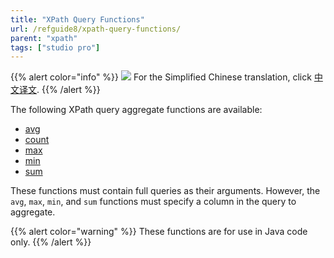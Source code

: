 ```yaml
---
title: "XPath Query Functions"
url: /refguide8/xpath-query-functions/
parent: "xpath"
tags: ["studio pro"]
---
```


{{% alert color="info" %}}
<img src="/attachments/china.png" class="d-inline-block" /> For the Simplified Chinese translation, click [中文译文](https://cdn.mendix.tencent-cloud.com/documentation/refguide8/xpath-query-functions.pdf).
{{% /alert %}}

The following XPath query aggregate functions are available:

* [avg](/refguide8/xpath-avg/)
* [count](/refguide8/xpath-count/)
* [max](/refguide8/xpath-max/)
* [min](/refguide8/xpath-min/)
* [sum](/refguide8/xpath-sum/)

These functions must contain full queries as their arguments. However, the `avg`, `max`, `min`, and `sum` functions must specify a column in the query to aggregate.

{{% alert color="warning" %}}
These functions are for use in Java code only.
{{% /alert %}}
